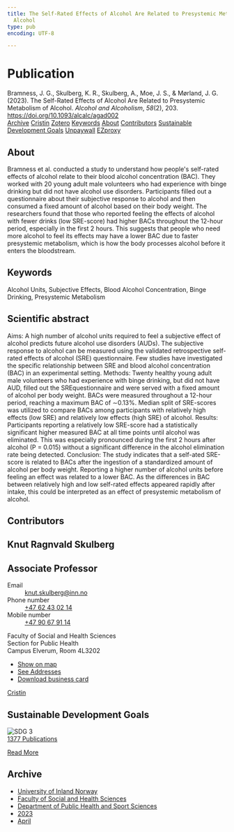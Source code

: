 ```yaml
---
title: The Self-Rated Effects of Alcohol Are Related to Presystemic Metabolism of
  Alcohol
type: pub
encoding: UTF-8

---
```

<h1>Publication</h1>
<article id="csl-bib-container-6A6WGS7R" class="csl-bib-container">
  <div class="csl-bib-body"> <div class="csl-entry">Bramness, J. G., Skulberg, K. R., Skulberg, A., Moe, J. S., &#38; Mørland, J. G. (2023). The Self-Rated Effects of Alcohol Are Related to Presystemic Metabolism of Alcohol. <i>Alcohol and Alcoholism</i>, <i>58</i>(2), 203. <a href="https://doi.org/10.1093/alcalc/agad002">https://doi.org/10.1093/alcalc/agad002</a></div> </div>
  <div class="csl-bib-buttons">
    <a href="#taxonomy-article-6A6WGS7R" alt="archive" class="csl-bib-button">Archive</a>
    <a href="https://app.cristin.no/results/show.jsf?id=2140549" alt="Cristin" class="csl-bib-button">Cristin</a>
    <a href="http://zotero.org/groups/5881554/items/6A6WGS7R" alt="Zotero" class="csl-bib-button">Zotero</a>
    <a href="#keywords-article-6A6WGS7R" alt="keywords" class="csl-bib-button">Keywords</a>
    <a href="#about-article-6A6WGS7R" alt="about_pub" class="csl-bib-button">About</a>
    <a href="#contributors-article-6A6WGS7R" alt="contributors" class="csl-bib-button">Contributors</a>
    <a href="#sdg-article-6A6WGS7R" alt="sdg" class="csl-bib-button">Sustainable Development Goals</a>
    <a href="https://academic.oup.com/alcalc/article-pdf/58/2/203/49498694/agad002.pdf" alt="Unpaywall" class="csl-bib-button">Unpaywall</a>
    <a href="https://academic.oup.com/alcalc/article-pdf/58/2/203/49498694/agad002.pdf" alt="EZproxy" class="csl-bib-button">EZproxy</a>
  </div>
  <div id="csl-bib-meta-container-6A6WGS7R"></div>
</article>
<div id="csl-bib-meta-6A6WGS7R" class="csl-bib-meta">
  <article id="about-article-6A6WGS7R" class="about_pub-article">
    <h1>About</h1>
    Bramness et al. conducted a study to understand how people's self-rated effects of alcohol relate to their blood alcohol concentration (BAC). They worked with 20 young adult male volunteers who had experience with binge drinking but did not have alcohol use disorders. Participants filled out a questionnaire about their subjective response to alcohol and then consumed a fixed amount of alcohol based on their body weight. The researchers found that those who reported feeling the effects of alcohol with fewer drinks (low SRE-score) had higher BACs throughout the 12-hour period, especially in the first 2 hours. This suggests that people who need more alcohol to feel its effects may have a lower BAC due to faster presystemic metabolism, which is how the body processes alcohol before it enters the bloodstream.
  </article>
  <article id="keywords-article-6A6WGS7R" class="keywords-article">
    <h1>Keywords</h1>
    Alcohol Units, Subjective Effects, Blood Alcohol Concentration, Binge Drinking, Presystemic Metabolism
  </article>
  <article id="abstract-article-6A6WGS7R" class="abstract-article">
    <h1>Scientific abstract</h1>
    Aims: A high number of alcohol units required to feel a subjective effect of alcohol predicts future alcohol use disorders (AUDs). The subjective 
response to alcohol can be measured using the validated retrospective self-rated effects of alcohol (SRE) questionnaire. Few studies have 
investigated the specific relationship between SRE and blood alcohol concentration (BAC) in an experimental setting. 
Methods: Twenty healthy young adult male volunteers who had experience with binge drinking, but did not have AUD, filled out the SREquestionnaire and were served with a fixed amount of alcohol per body weight. BACs were measured throughout a 12-hour period, reaching a 
maximum BAC of ∼0.13%. Median split of SRE-scores was utilized to compare BACs among participants with relatively high effects (low SRE) 
and relatively low effects (high SRE) of alcohol. 
Results: Participants reporting a relatively low SRE-score had a statistically significant higher measured BAC at all time points until alcohol 
was eliminated. This was especially pronounced during the first 2 hours after alcohol (P = 0.015) without a significant difference in the alcohol 
elimination rate being detected. 
Conclusion: The study indicates that a self-ated SRE-score is related to BACs after the ingestion of a standardized amount of alcohol per body 
weight. Reporting a higher number of alcohol units before feeling an effect was related to a lower BAC. As the differences in BAC between 
relatively high and low self-rated effects appeared rapidly after intake, this could be interpreted as an effect of presystemic metabolism of 
alcohol.
  </article>
  <article id="contributors-article-6A6WGS7R" class="contributors-article">
    <h1>Contributors</h1>
    <div class="personas"> <div class="vrtx-hinn-person-card"> <div class="photo"> <i class="lar la-user-circle missing-person"></i> </div> <div class="info"> <hgroup><h1>Knut Ragnvald Skulberg</h1> <h2>Associate Professor</h2> </hgroup><dl> <dt>Email</dt> <dd> <a href="mailto:knut.skulberg@inn.no">knut.skulberg@inn.no</a> </dd> <dt>Phone number</dt> <dd><a href="tel:+4762430214"> +47 62 43 02 14 </a></dd> <dt>Mobile number</dt> <dd><a href="tel:+4790679114"> +47 90 67 91 14 </a></dd> </dl> <p> Faculty of Social and Health Sciences<br> Section for Public Health<br> Campus Elverum, Room 4L3202 </p> <ul class="vrtx-hinn-links"> <li><a href="https://www.google.com/maps?q=60.88177,11.53669">Show on map</a></li> <li><a href="https://www.inn.no/english/find-an-employee/knut-skulberg.html#vrtx-hinn-addresses">See Addresses</a></li> <li><a href="https://www.inn.no/english/find-an-employee/knut-skulberg.html?vrtx=vcf">Download business card</a></li> </ul> </div> </div> <a href="https://app.cristin.no/persons/show.jsf?id=9616" alt="Cristin URL" class="personas-cristin">Cristin</a> </div>
  </article>
  <article id="sdg-article-6A6WGS7R" class="sdg-article">
    <h1>Sustainable Development Goals</h1>
    <div class="sdg-container"><div id="sdg3" class="sdg">
        <img src="{{< params subfolder >}}images/sdg/sdg03_en.png" class="image" alt="SDG 3">
        <div class="sdg-overlay">
          <a href="{{< params subfolder >}}en/archive/?sdg=3#archive" class="sdg-publication-count"><span>1377</span> Publications</a>
          <p><a href="https://sdgs.un.org/goals/goal3" class="sdg-read-more">Read More</a></p>
        </div>
      </div></div>
  </article>
  <article id="taxonomy-article-6A6WGS7R" class="taxonomy-article">
    <h1>Archive</h1>
    <ul>
      <li><a href="{{< params subfolder >}}en/archive/?key=3DCRN523">University of Inland Norway</a></li>
      <li><a href="{{< params subfolder >}}en/archive/?key=IDKFS3MX">Faculty of Social and Health Sciences</a></li>
      <li><a href="{{< params subfolder >}}en/archive/?key=FJXE3Z8X">Department of Public Health and Sport Sciences</a></li>
      <li><a href="{{< params subfolder >}}en/archive/?key=5HKEZMYN">2023</a></li>
      <li><a href="{{< params subfolder >}}en/archive/?key=MF84FCAN">April</a></li>
    </ul>
  </article>
</div>
